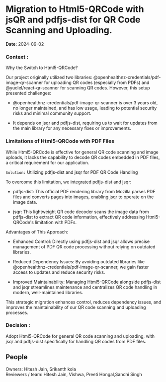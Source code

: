 # Migration to Html5-QRCode with jsQR and pdfjs-dist for QR Code Scanning and Uploading.

**Date:** 2024-09-02

### Context :
Why the Switch to Html5-QRCode?

Our project originally utilized two libraries: @openhealthnz-credentials/pdf-image-qr-scanner for uploading QR codes (especially from PDFs) and @yudiel/react-qr-scanner for scanning QR codes. However, this setup presented challenges:

- @openhealthnz-credentials/pdf-image-qr-scanner is over 3 years old, no longer maintained, and has low usage, leading to potential security risks and minimal community support. 

- It depends on jsqr and pdfjs-dist, requiring us to wait for updates from the main library for any necessary fixes or improvements.

### Limitations of Html5-QRCode with PDF Files

While Html5-QRCode is effective for general QR code scanning and image uploads, it lacks the capability to decode QR codes embedded in PDF files, a critical requirement for our application.

`Solution:` Utilizing pdfjs-dist and jsqr for PDF QR Code Handling

To overcome this limitation, we integrated pdfjs-dist and jsqr:

- pdfjs-dist: This official PDF rendering library from Mozilla parses PDF files and converts pages into images, enabling jsqr to operate on the image data.

- jsqr: This lightweight QR code decoder scans the image data from pdfjs-dist to extract QR code information, effectively addressing Html5-QRCode's limitation with PDFs.

Advantages of This Approach:
- Enhanced Control: Directly using pdfjs-dist and jsqr allows precise management of PDF QR code processing without relying on outdated libraries.

- Reduced Dependency Issues: By avoiding outdated libraries like @openhealthnz-credentials/pdf-image-qr-scanner, we gain faster access to updates and reduce security risks.

- Improved Maintainability: Managing Html5-QRCode alongside pdfjs-dist and jsqr streamlines maintenance and centralizes QR code handling in modern, well-maintained libraries.

This strategic migration enhances control, reduces dependency issues, and improves the maintainability of our QR code scanning and uploading processes.

### Decision :
Adopt Html5-QRCode for general QR code scanning and uploading, with jsqr and pdfjs-dist specifically for handling QR codes from PDF files.


## People
Owners: Hitesh Jain, Srikanth kola \
Reviewers / team:  Hitesh Jain, Vishwa, Preeti Hongal,Sanchi Singh
 
 